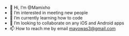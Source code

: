- 👋 Hi, I’m @Mamixho
- 👀 I’m interested in meeting new people
- 🌱 I’m currently learning how to code
- 💞️ I’m looking to collaborate on any iOS and Android apps
- 📫 How to reach me by email mayowas3@gmail.com

<!---
Mamixho/Mamixho is a ✨ special ✨ repository because its `README.md` (this file) appears on your GitHub profile.
You can click the Preview link to take a look at your changes.
--->
